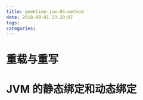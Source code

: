 ```yaml
---
title: geektime-jvm-04-method
date: 2018-08-01 23:20:07
tags:
categories:
---
```






# 重载与重写



# JVM 的静态绑定和动态绑定


